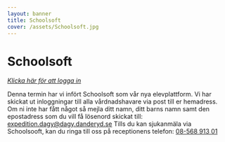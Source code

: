 ```yaml
---
layout: banner
title: Schoolsoft
cover: /assets/Schoolsoft.jpg
---
```

# Schoolsoft
[<i>Klicka här för att logga in</i>](https://danderyd.schoolsoft.se/danderyd/jsp/Login.jsp)

Denna termin har vi infört Schoolsoft som vår nya elevplattform.
Vi har skickat ut inloggningar till alla vårdnadshavare via post till er hemadress. Om ni inte har fått något så mejla ditt namn, ditt barns namn samt den epostadress som du vill få lösenord skickat till: [expedition.dagy@dagy.danderyd.se](mailto:expedition.dagy@dagy.danderyd.se) 
Tills du kan sjukanmäla via Schoolsooft, kan du ringa till oss på receptionens telefon: <a href="tel:08-56891301">08-568 913 01</a>
